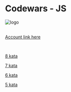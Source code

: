# Codewars - JS

<img src='https://www.codewars.com/users/KaneBlack/badges/large' alt='logo'>

<br/>
<br/>

[Account link here](https://www.codewars.com/users/KaneBlack)

<br/>

[8 kata](./js/8kata.js)

[7 kata](./js/7kata.js)

[6 kata](./js/6kata.js)

[5 kata](./js/5kata.js)